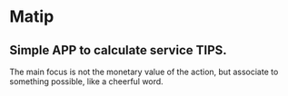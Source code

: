 # Matip
## Simple APP to calculate service TIPS.

The main focus is not the monetary value of the action, but associate to something possible, like a cheerful word.

